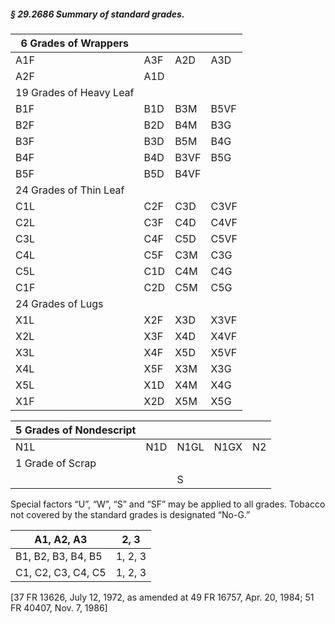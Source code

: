 ##### § 29.2686 Summary of standard grades. #####

| 6 Grades of Wrappers  |   |    |    |
|-----------------------|---|----|----|
|          A1F          |A3F|A2D |A3D |
|          A2F          |A1D|    |    |
|19 Grades of Heavy Leaf|   |    |    |
|          B1F          |B1D|B3M |B5VF|
|          B2F          |B2D|B4M |B3G |
|          B3F          |B3D|B5M |B4G |
|          B4F          |B4D|B3VF|B5G |
|          B5F          |B5D|B4VF|    |
|24 Grades of Thin Leaf |   |    |    |
|          C1L          |C2F|C3D |C3VF|
|          C2L          |C3F|C4D |C4VF|
|          C3L          |C4F|C5D |C5VF|
|          C4L          |C5F|C3M |C3G |
|          C5L          |C1D|C4M |C4G |
|          C1F          |C2D|C5M |C5G |
|   24 Grades of Lugs   |   |    |    |
|          X1L          |X2F|X3D |X3VF|
|          X2L          |X3F|X4D |X4VF|
|          X3L          |X4F|X5D |X5VF|
|          X4L          |X5F|X3M |X3G |
|          X5L          |X1D|X4M |X4G |
|          X1F          |X2D|X5M |X5G |

|5 Grades of Nondescript|   |    |    |   |
|-----------------------|---|----|----|---|
|          N1L          |N1D|N1GL|N1GX|N2 |
|   1 Grade of Scrap    |   |    |    |   |
|                       |   | S  |    |   |

Special factors “U”, “W”, “S” and “SF” may be applied to all grades. Tobacco not covered by the standard grades is designated “No-G.”

|    A1, A2, A3    | 2, 3  |
|------------------|-------|
|B1, B2, B3, B4, B5|1, 2, 3|
|C1, C2, C3, C4, C5|1, 2, 3|

[37 FR 13626, July 12, 1972, as amended at 49 FR 16757, Apr. 20, 1984; 51 FR 40407, Nov. 7, 1986]